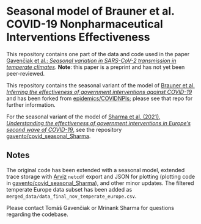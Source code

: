 # Seasonal model of Brauner et al. COVID-19 Nonpharmaceutical Interventions Effectiveness

This repository contains one part of the data and code used in the paper [Gavenčiak et al.: *Seasonal variation in SARS-CoV-2 transmission in temperate climates*](https://www.medrxiv.org/content/10.1101/2021.06.10.21258647v1). **Note**: this paper is a preprint and has not yet been peer-reviewed.

This repository contains the seasonal variant of the model of [Brauner et al. *Inferring the effectiveness of government interventions against COVID-19*](https://www.medrxiv.org/content/10.1101/2020.05.28.20116129v2.article-info) and has been forked from [epidemics/COVIDNPIs](https://github.com/epidemics/COVIDNPIs); please see that repo for further information.

For the seasonal variant of the model of [Sharma et al. (2021), *Understanding the effectiveness of government interventions in Europe’s second wave of COVID-19*](https://www.medrxiv.org/content/10.1101/2021.03.25.21254330v1), see the repository [gavento/covid_seasonal_Sharma](https://github.com/gavento/covid_seasonal_Sharma).

## Notes

The original code has been extended with a seasonal model, extended trace storage with [Arviz](https://arviz-devs.github.io/) `netcdf` export and JSON for plotting (plotting code in [gavento/covid_seasonal_Sharma](https://github.com/gavento/covid_seasonal_Sharma)), and other minor updates. The filtered temperate Europe data subset has been added as `merged_data/data_final_nov_temperate_europe.csv`.

Please contact Tomáš Gavenčiak or Mrinank Sharma for questions regarding the codebase.
